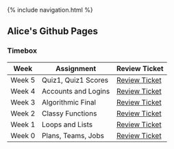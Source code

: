 {% include navigation.html %}

## Alice's Github Pages


### Timebox


|Week|Assignment|Review Ticket|
|--------|---------|-------|
|Week 5|Quiz1, Quiz1 Scores| [Review Ticket](https://github.com/tangalice/curly-chopstick/issues/7)
|Week 4|Accounts and Logins| [Review Ticket](https://github.com/tangalice/curly-chopstick/issues/5)
|Week 3|Algorithmic Final| [Review Ticket](https://github.com/tangalice/curly-chopstick/issues/4)
|Week 2|Classy Functions| [Review Ticket](https://github.com/tangalice/curly-chopstick/issues/3)
|Week 1|Loops and Lists|[Review Ticket](https://github.com/tangalice/curly-chopstick/issues/2)
|Week 0|Plans, Teams, Jobs|[Review Ticket](https://github.com/tangalice/curly-chopstick/issues/1)
